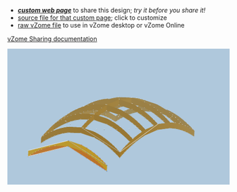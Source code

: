 
 - [***custom web page***][post] to share this design; *try it before you share it!*
 - [source file for that custom page][source]; click to customize
 - [raw vZome file][raw] to use in vZome desktop or vZome Online

[vZome Sharing documentation](https://vzome.github.io/vzome/sharing.html#how-it-works)

![Image](<Elliptical-Paraboloid-Frame-2.png>)


[post]: <https://John-Kostick.github.io/vzome-sharing/2022/04/06/Elliptical-Paraboloid-Frame-2-14-16-20.html>
[source]: <https://github.com/John-Kostick/vzome-sharing/edit/main/_posts/2022-04-06-Elliptical-Paraboloid-Frame-2-14-16-20.md>
[raw]: <https://raw.githubusercontent.com/John-Kostick/vzome-sharing/main/2022/04/06/14-16-20-Elliptical-Paraboloid-Frame-2/Elliptical-Paraboloid-Frame-2.vZome>